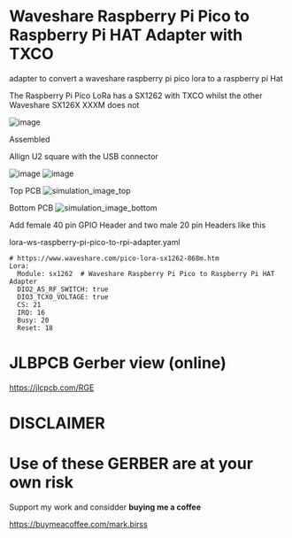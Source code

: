 # Waveshare Raspberry Pi Pico to Raspberry Pi HAT Adapter with TXCO

adapter to convert a waveshare raspberry pi pico lora to a raspberry pi Hat

The Raspberry Pi Pico LoRa has a SX1262 with TXCO whilst the other Waveshare SX126X XXXM does not

![image](https://github.com/user-attachments/assets/ed21061a-646f-4507-8dd1-c7edfd3f9145)

Assembled

Allign U2 square with the USB connector

![image](https://github.com/user-attachments/assets/e550a9ae-31c8-446f-8f92-d22b0e180bf3)
![image](https://github.com/user-attachments/assets/94f68462-513d-4fec-a96e-fcd96a4902bb)


Top PCB
![simulation_image_top](https://github.com/user-attachments/assets/eab25df1-5826-4c83-b44f-7c286ca545f9)

Bottom PCB
![simulation_image_bottom](https://github.com/user-attachments/assets/9b553a82-cf21-410d-ad73-a747bae25e82)

Add female 40 pin GPIO Header and two male 20 pin Headers like this




lora-ws-raspberry-pi-pico-to-rpi-adapter.yaml
```
# https://www.waveshare.com/pico-lora-sx1262-868m.htm
Lora:
  Module: sx1262  # Waveshare Raspberry Pi Pico to Raspberry Pi HAT Adapter
  DIO2_AS_RF_SWITCH: true
  DIO3_TCXO_VOLTAGE: true
  CS: 21
  IRQ: 16
  Busy: 20
  Reset: 18
```
# **JLBPCB Gerber view (online)**
https://jlcpcb.com/RGE

# **DISCLAIMER**

# Use of these GERBER are at your own risk

Support my work and considder **buying  me a coffee**

https://buymeacoffee.com/mark.birss


  


